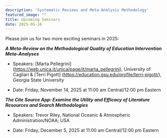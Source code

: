```yaml
---
description: 'Systematic Reviews and Meta-Analysis Methodology'
featured_image: ""
title: Upcoming Seminars
date: 2025-05-16
---
```


Please join us for two more exciting seminars in 2025:

***A Meta-Review on the Methodological Quality of Education Intervention Meta-Analyses***

-   Speakers: [Marta Pellegrini] (https://web.unica.it/unica/page/it/marta_pellegrini), University of Cagliari & [Terri Pigott] (https://education.gsu.edu/profile/terri-pigott/), Georgia State University

-   Date: Friday, November 14, 2025 at 11:00 am Central/12:00 pm Eastern



***The Cite Source App: Examine the Utility and Efficacy of Literature Resources and Search Methodologies***

-   Speakers: Trevor Riley, National Oceanic & Atmospheric Administration/NOAA; USA

-   Date: Friday, December 5, 2025 at 11:00 am Central/12:00 pm Eastern